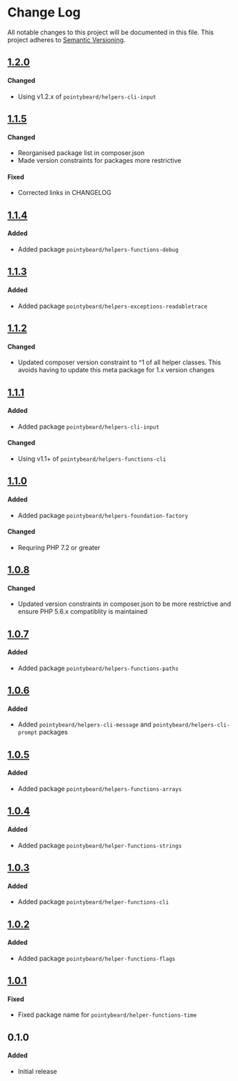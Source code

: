 # Change Log

All notable changes to this project will be documented in this file.
This project adheres to [Semantic Versioning](http://semver.org/).

## [1.2.0][]
#### Changed
-   Using v1.2.x of `pointybeard/helpers-cli-input`

## [1.1.5][]
#### Changed
-   Reorganised package list in composer.json
-   Made version constraints for packages more restrictive

#### Fixed
-   Corrected links in CHANGELOG

## [1.1.4][]
#### Added
-   Added package `pointybeard/helpers-functions-debug`

## [1.1.3][]
#### Added
-   Added package `pointybeard/helpers-exceptions-readabletrace`

## [1.1.2][]
#### Changed
-   Updated composer version constraint to ^1 of all helper classes. This avoids having to update this meta package for 1.x version changes

## [1.1.1][]
#### Added
-   Added package `pointybeard/helpers-cli-input`

#### Changed
-   Using v1.1+ of `pointybeard/helpers-functions-cli`

## [1.1.0][]
#### Added
-   Added package `pointybeard/helpers-foundation-factory`

#### Changed
- Requring PHP 7.2 or greater

## [1.0.8][]
#### Changed
-   Updated version constraints in composer.json to be more restrictive and ensure PHP 5.6.x compatiblity is maintained

## [1.0.7][]
#### Added
-   Added package `pointybeard/helpers-functions-paths`

## [1.0.6][]
#### Added
-   Added `pointybeard/helpers-cli-message` and `pointybeard/helpers-cli-prompt` packages

## [1.0.5][]
#### Added
-   Added package `pointybeard/helpers-functions-arrays`

## [1.0.4][]
#### Added
-   Added package `pointybeard/helper-functions-strings`

## [1.0.3][]
#### Added
-   Added package `pointybeard/helper-functions-cli`

## [1.0.2][]
#### Added
-   Added package `pointybeard/helper-functions-flags`

## [1.0.1][]
#### Fixed
-   Fixed package name for `pointybeard/helper-functions-time`

## 0.1.0
#### Added
-   Initial release

[1.2.0]: https://github.com/pointybeard/helpers-cli-progressbar/compare/1.1.5...1.2.0
[1.1.5]: https://github.com/pointybeard/helpers-cli-progressbar/compare/1.1.4...1.1.5
[1.1.4]: https://github.com/pointybeard/helpers-cli-progressbar/compare/1.1.3...1.1.4
[1.1.3]: https://github.com/pointybeard/helpers-cli-progressbar/compare/1.1.2...1.1.3
[1.1.2]: https://github.com/pointybeard/helpers-cli-progressbar/compare/1.1.1...1.1.2
[1.1.1]: https://github.com/pointybeard/helpers-cli-progressbar/compare/1.1.0...1.1.1
[1.1.0]: https://github.com/pointybeard/helpers-cli-progressbar/compare/1.0.7...1.1.0
[1.0.8]: https://github.com/pointybeard/helpers-cli-progressbar/compare/1.0.7...1.0.8
[1.0.7]: https://github.com/pointybeard/helpers-cli-progressbar/compare/1.0.6...1.0.7
[1.0.6]: https://github.com/pointybeard/helpers-cli-progressbar/compare/1.0.5...1.0.6
[1.0.5]: https://github.com/pointybeard/helpers-cli-progressbar/compare/1.0.4...1.0.5
[1.0.4]: https://github.com/pointybeard/helpers-cli-progressbar/compare/1.0.3...1.0.4
[1.0.3]: https://github.com/pointybeard/helpers-cli-progressbar/compare/1.0.2...1.0.3
[1.0.2]: https://github.com/pointybeard/helpers-cli-progressbar/compare/1.0.1...1.0.2
[1.0.1]: https://github.com/pointybeard/helpers-cli-progressbar/compare/1.0.0...1.0.1
